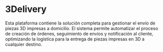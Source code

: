 # 3Delivery
Esta plataforma contiene la solución completa para gestionar el envío de piezas 3D impresas a domicilio. El sistema permite automatizar el proceso de creación de órdenes, seguimiento de envíos y notificación al cliente, optimizando la logística para la entrega de piezas impresas en 3D a cualquier destino.
